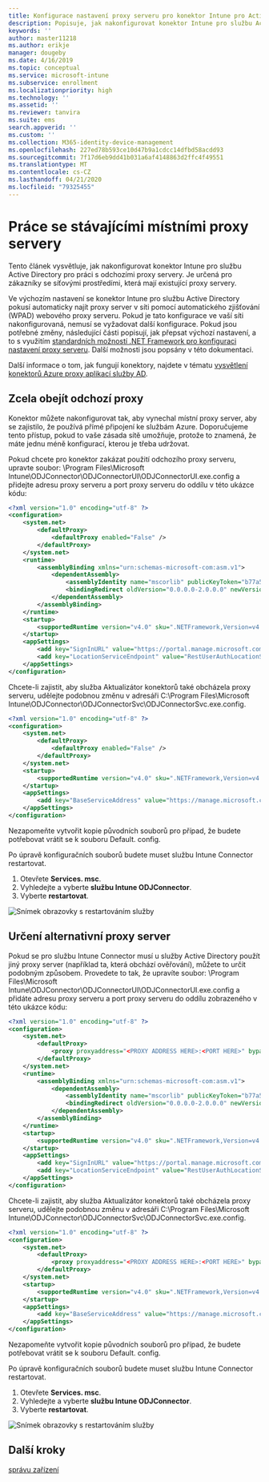 ```yaml
---
title: Konfigurace nastavení proxy serveru pro konektor Intune pro Active Directory
description: Popisuje, jak nakonfigurovat konektor Intune pro službu Active Directory tak, aby fungoval se stávajícími místními proxy servery.
keywords: ''
author: master11218
ms.author: erikje
manager: dougeby
ms.date: 4/16/2019
ms.topic: conceptual
ms.service: microsoft-intune
ms.subservice: enrollment
ms.localizationpriority: high
ms.technology: ''
ms.assetid: ''
ms.reviewer: tanvira
ms.suite: ems
search.appverid: ''
ms.custom: ''
ms.collection: M365-identity-device-management
ms.openlocfilehash: 227ed78b593ce10d47b9a1cdcc14dfbd58acdd93
ms.sourcegitcommit: 7f17d6eb9dd41b031a6af4148863d2ffc4f49551
ms.translationtype: MT
ms.contentlocale: cs-CZ
ms.lasthandoff: 04/21/2020
ms.locfileid: "79325455"
---
```

# <a name="work-with-existing-on-premises-proxy-servers"></a>Práce se stávajícími místními proxy servery

Tento článek vysvětluje, jak nakonfigurovat konektor Intune pro službu Active Directory pro práci s odchozími proxy servery. Je určená pro zákazníky se síťovými prostředími, která mají existující proxy servery.

Ve výchozím nastavení se konektor Intune pro službu Active Directory pokusí automaticky najít proxy server v síti pomocí automatického zjišťování (WPAD) webového proxy serveru. Pokud je tato konfigurace ve vaší síti nakonfigurovaná, nemusí se vyžadovat další konfigurace.  Pokud jsou potřebné změny, následující části popisují, jak přepsat výchozí nastavení, a to s využitím [standardních možností .NET Framework pro konfiguraci nastavení proxy serveru](https://docs.microsoft.com/dotnet/framework/configure-apps/file-schema/network/defaultproxy-element-network-settings).  Další možnosti jsou popsány v této dokumentaci.

Další informace o tom, jak fungují konektory, najdete v tématu [vysvětlení konektorů Azure proxy aplikací služby AD](https://docs.microsoft.com/azure/active-directory/manage-apps/application-proxy-connectors).

## <a name="completely-bypass-outbound-proxies"></a>Zcela obejít odchozí proxy

Konektor můžete nakonfigurovat tak, aby vynechal místní proxy server, aby se zajistilo, že používá přímé připojení ke službám Azure. Doporučujeme tento přístup, pokud to vaše zásada sítě umožňuje, protože to znamená, že máte jednu méně konfigurací, kterou je třeba udržovat.

Pokud chcete pro konektor zakázat použití odchozího proxy serveru, upravte soubor: \Program Files\Microsoft Intune\ODJConnector\ODJConnectorUI\ODJConnectorUI.exe.config a přidejte adresu proxy serveru a port proxy serveru do oddílu v této ukázce kódu:

```xml
<?xml version="1.0" encoding="utf-8" ?>
<configuration>
    <system.net>  
        <defaultProxy>   
            <defaultProxy enabled="False" /> 
        </defaultProxy>  
    </system.net>
    <runtime>
        <assemblyBinding xmlns="urn:schemas-microsoft-com:asm.v1">
            <dependentAssembly>
                <assemblyIdentity name="mscorlib" publicKeyToken="b77a5c561934e089" culture="neutral"/>
                <bindingRedirect oldVersion="0.0.0.0-2.0.0.0" newVersion="4.6.0.0" />
            </dependentAssembly>
        </assemblyBinding>
    </runtime>
    <startup> 
        <supportedRuntime version="v4.0" sku=".NETFramework,Version=v4.6" />
    </startup>
    <appSettings>
        <add key="SignInURL" value="https://portal.manage.microsoft.com/Home/ClientLogon"/>
        <add key="LocationServiceEndpoint" value="RestUserAuthLocationService/RestUserAuthLocationService/ServiceAddresses"/>
    </appSettings>
</configuration>
```

Chcete-li zajistit, aby služba Aktualizátor konektorů také obcházela proxy serveru, udělejte podobnou změnu v adresáři C:\Program Files\Microsoft Intune\ODJConnector\ODJConnectorSvc\ODJConnectorSvc.exe.config.

```xml
<?xml version="1.0" encoding="utf-8" ?>
<configuration>
    <system.net>  
        <defaultProxy>
            <defaultProxy enabled="False" /> 
        </defaultProxy>  
    </system.net>
    <startup>
        <supportedRuntime version="v4.0" sku=".NETFramework,Version=v4.6" />
    </startup>
    <appSettings>
        <add key="BaseServiceAddress" value="https://manage.microsoft.com/" />
    </appSettings>
</configuration>
```

Nezapomeňte vytvořit kopie původních souborů pro případ, že budete potřebovat vrátit se k souboru Default. config.

Po úpravě konfiguračních souborů budete muset službu Intune Connector restartovat. 

1. Otevřete **Services. msc**.
2. Vyhledejte a vyberte **službu Intune ODJConnector**.
3. Vyberte **restartovat**.

![Snímek obrazovky s restartováním služby](./media/autopilot-hybrid-connector-proxy/service-restart.png)


## <a name="specifying-an-alternative-proxy-server"></a>Určení alternativní proxy server

Pokud se pro službu Intune Connector musí u služby Active Directory použít jiný proxy server (například ta, která obchází ověřování), můžete to určit podobným způsobem. Provedete to tak, že upravíte soubor: \Program Files\Microsoft Intune\ODJConnector\ODJConnectorUI\ODJConnectorUI.exe.config a přidáte adresu proxy serveru a port proxy serveru do oddílu zobrazeného v této ukázce kódu:

```xml
<?xml version="1.0" encoding="utf-8" ?>
<configuration>
    <system.net>  
        <defaultProxy>   
            <proxy proxyaddress="<PROXY ADDRESS HERE>:<PORT HERE>" bypassonlocal="True" usesystemdefault="True"/>   
        </defaultProxy>  
    </system.net>
    <runtime>
        <assemblyBinding xmlns="urn:schemas-microsoft-com:asm.v1">
            <dependentAssembly>
                <assemblyIdentity name="mscorlib" publicKeyToken="b77a5c561934e089" culture="neutral"/>
                <bindingRedirect oldVersion="0.0.0.0-2.0.0.0" newVersion="4.6.0.0" />
            </dependentAssembly>
        </assemblyBinding>
    </runtime>
    <startup> 
        <supportedRuntime version="v4.0" sku=".NETFramework,Version=v4.6" />
    </startup>
    <appSettings>
        <add key="SignInURL" value="https://portal.manage.microsoft.com/Home/ClientLogon"/>
        <add key="LocationServiceEndpoint" value="RestUserAuthLocationService/RestUserAuthLocationService/ServiceAddresses"/>
    </appSettings>
</configuration>
```

Chcete-li zajistit, aby služba Aktualizátor konektorů také obcházela proxy serveru, udělejte podobnou změnu v adresáři C:\Program Files\Microsoft Intune\ODJConnector\ODJConnectorSvc\ODJConnectorSvc.exe.config.

```xml
<?xml version="1.0" encoding="utf-8" ?>
<configuration>
    <system.net>  
        <defaultProxy>   
            <proxy proxyaddress="<PROXY ADDRESS HERE>:<PORT HERE>" bypassonlocal="True" usesystemdefault="True"/>   
        </defaultProxy>  
    </system.net>
    <startup>
        <supportedRuntime version="v4.0" sku=".NETFramework,Version=v4.6" />
    </startup>
    <appSettings>
        <add key="BaseServiceAddress" value="https://manage.microsoft.com/" />
    </appSettings>
</configuration>
```

Nezapomeňte vytvořit kopie původních souborů pro případ, že budete potřebovat vrátit se k souboru Default. config.

Po úpravě konfiguračních souborů budete muset službu Intune Connector restartovat. 

1. Otevřete **Services. msc**.
2. Vyhledejte a vyberte **službu Intune ODJConnector**.
3. Vyberte **restartovat**.

![Snímek obrazovky s restartováním služby](./media/autopilot-hybrid-connector-proxy/service-restart.png)


## <a name="next-steps"></a>Další kroky

[správu zařízení](../remote-actions/device-management.md)
